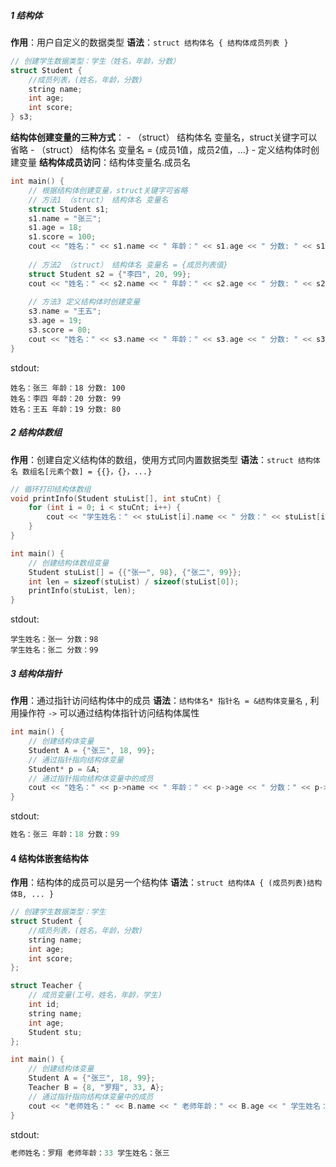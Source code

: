 ##### 1 结构体
**作用**：用户自定义的数据类型
**语法**：```struct 结构体名 { 结构体成员列表 } ```
```cpp
// 创建学生数据类型：学生（姓名，年龄，分数）
struct Student {
    //成员列表，(姓名，年龄，分数)
    string name;
    int age;
    int score;
} s3;
```
**结构体创建变量的三种方式**：
		- （struct） 结构体名 变量名，struct关键字可以省略
		- （struct） 结构体名 变量名 = {成员1值，成员2值，...}
		- 定义结构体时创建变量
**结构体成员访问**：结构体变量名.成员名
```cpp
int main() {    
    // 根据结构体创建变量，struct关键字可省略
    // 方法1 （struct） 结构体名 变量名
    struct Student s1;
    s1.name = "张三";
    s1.age = 18;
    s1.score = 100;
    cout << "姓名：" << s1.name << " 年龄：" << s1.age << " 分数: " << s1.score << endl;
    
    // 方法2 （struct） 结构体名 变量名 = {成员列表值}
    struct Student s2 = {"李四", 20, 99};
    cout << "姓名：" << s2.name << " 年龄：" << s2.age << " 分数: " << s2.score << endl;
    
    // 方法3 定义结构体时创建变量
    s3.name = "王五";
    s3.age = 19;
    s3.score = 80;
    cout << "姓名：" << s3.name << " 年龄：" << s3.age << " 分数: " << s3.score << endl;
}
```
stdout:
```
姓名：张三 年龄：18 分数: 100
姓名：李四 年龄：20 分数: 99
姓名：王五 年龄：19 分数: 80
```

##### 2 结构体数组
**作用**：创建自定义结构体的数组，使用方式同内置数据类型
**语法**：```struct 结构体名 数组名[元素个数] = {{}，{}，...}```
```cpp
// 循环打印结构体数组
void printInfo(Student stuList[], int stuCnt) {
    for (int i = 0; i < stuCnt; i++) {
        cout << "学生姓名：" << stuList[i].name << " 分数：" << stuList[i].score << endl;
    }
}

int main() {    
    // 创建结构体数组变量
    Student stuList[] = {{"张一", 98}, {"张二", 99}};
    int len = sizeof(stuList) / sizeof(stuList[0]);
    printInfo(stuList, len);
}
```
stdout:
```
学生姓名：张一 分数：98
学生姓名：张二 分数：99
```

##### 3 结构体指针
**作用**：通过指针访问结构体中的成员
**语法**：```结构体名* 指针名 = &结构体变量名``` , 利用操作符 ```->``` 可以通过结构体指针访问结构体属性
```cpp
int main() {    
    // 创建结构体变量
    Student A = {"张三", 18, 99};
    // 通过指针指向结构体变量
    Student* p = &A;
    // 通过指针指向结构体变量中的成员
    cout << "姓名：" << p->name << " 年龄：" << p->age << " 分数：" << p->score << endl;
}
```
stdout:
```cpp
姓名：张三 年龄：18 分数：99
```

#### 4 结构体嵌套结构体
**作用**：结构体的成员可以是另一个结构体
**语法**：```struct 结构体A { (成员列表)结构体B, ... } ```
```cpp
// 创建学生数据类型：学生
struct Student {
    //成员列表，(姓名，年龄，分数)
    string name;
    int age;
    int score;
};

struct Teacher {
    // 成员变量(工号，姓名，年龄，学生)
    int id;
    string name;
    int age;
    Student stu;
};

int main() {    
    // 创建结构体变量
    Student A = {"张三", 18, 99};
    Teacher B = {8, "罗翔", 33, A};
    // 通过指针指向结构体变量中的成员
    cout << "老师姓名：" << B.name << " 老师年龄：" << B.age << " 学生姓名：" << B.stu.name << endl;
}
```
stdout:
```cpp
老师姓名：罗翔 老师年龄：33 学生姓名：张三
```